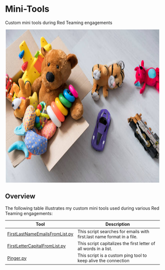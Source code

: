 # Mini-Tools
Custom mini tools during Red Teaming engagements

<p align="center">
  <img width="500" height="500" src="/Pictures/toys.jpg">
</p>

## Overview

The following table illustrates my custom mini tools used during various Red Teaming engagements:

| Tool | Description |
| ---- | ----------- |
|  [FirstLastNameEmailsFromList.py](/FirstLastNameEmailsFromList.py)    |  This script searches for emails with first.last name format in a file.  |
|  [FirstLetterCapitalFromList.py](/FirstLetterCapitalFromList.py)   |  This script capitalizes the first letter of all words in a list.  |
|  [Pinger.py](/Pinger.py)  | This script is a custom ping tool to keep alive the connection |
